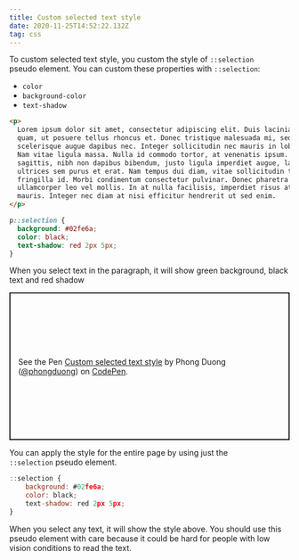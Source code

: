 ```yaml
---
title: Custom selected text style
date: 2020-11-25T14:52:22.132Z
tag: css
---
```


To custom selected text style, you custom the style of `::selection` pseudo element. You can custom these properties with `::selection`:

- `color`
- `background-color`
- `text-shadow`

```html
<p>
  Lorem ipsum dolor sit amet, consectetur adipiscing elit. Duis lacinia varius
  quam, ut posuere tellus rhoncus et. Donec tristique malesuada mi, sed
  scelerisque augue dapibus nec. Integer sollicitudin nec mauris in lobortis.
  Nam vitae ligula massa. Nulla id commodo tortor, at venenatis ipsum. Sed
  sagittis, nibh non dapibus bibendum, justo ligula imperdiet augue, lacinia
  ultrices sem purus et erat. Nam tempus dui diam, vitae sollicitudin turpis
  fringilla id. Morbi condimentum consectetur pulvinar. Donec pharetra
  ullamcorper leo vel mollis. In at nulla facilisis, imperdiet risus at, varius
  mauris. Integer nec diam at nisi efficitur hendrerit ut sed enim.
</p>
```

```css
p::selection {
  background: #02fe6a;
  color: black;
  text-shadow: red 2px 5px;
}
```

When you select text in the paragraph, it will show green background, black text and red shadow

<p class="codepen" data-height="265" data-theme-id="dark" data-default-tab="html,result" data-user="phongduong" data-slug-hash="wvWZYao" style="height: 265px; box-sizing: border-box; display: flex; align-items: center; justify-content: center; border: 2px solid; margin: 1em 0; padding: 1em;" data-pen-title="Custom selected text style">
  <span>See the Pen <a href="https://codepen.io/phongduong/pen/wvWZYao">
  Custom selected text style</a> by Phong Duong (<a href="https://codepen.io/phongduong">@phongduong</a>)
  on <a href="https://codepen.io">CodePen</a>.</span>
</p>

You can apply the style for the entire page by using just the `::selection` pseudo element.

```javascript
::selection {
	background: #02fe6a;
	color: black;
	text-shadow: red 2px 5px;
}
```

When you select any text, it will show the style above. You should use this pseudo element with care because it could be hard for people with low vision conditions to read the text.
